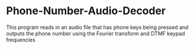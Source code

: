 # Phone-Number-Audio-Decoder
This program reads in an audio file that has phone keys being pressed and outputs the phone number using the Fourier transform and DTMF keypad frequencies  
